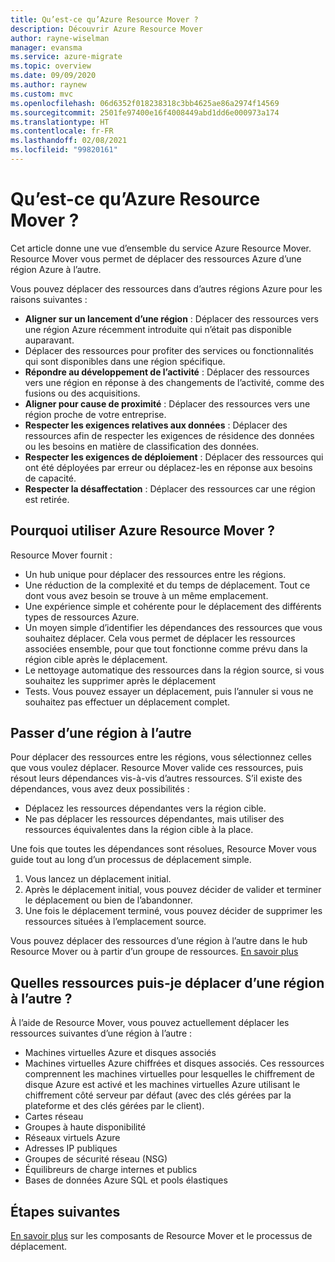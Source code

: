 ```yaml
---
title: Qu’est-ce qu’Azure Resource Mover ?
description: Découvrir Azure Resource Mover
author: rayne-wiselman
manager: evansma
ms.service: azure-migrate
ms.topic: overview
ms.date: 09/09/2020
ms.author: raynew
ms.custom: mvc
ms.openlocfilehash: 06d6352f018238318c3bb4625ae86a2974f14569
ms.sourcegitcommit: 2501fe97400e16f4008449abd1dd6e000973a174
ms.translationtype: HT
ms.contentlocale: fr-FR
ms.lasthandoff: 02/08/2021
ms.locfileid: "99820161"
---
```

# <a name="what-is-azure-resource-mover"></a>Qu’est-ce qu’Azure Resource Mover ?

Cet article donne une vue d’ensemble du service Azure Resource Mover. Resource Mover vous permet de déplacer des ressources Azure d’une région Azure à l’autre.

Vous pouvez déplacer des ressources dans d’autres régions Azure pour les raisons suivantes :

- **Aligner sur un lancement d’une région** : Déplacer des ressources vers une région Azure récemment introduite qui n’était pas disponible auparavant.
- Déplacer des ressources pour profiter des services ou fonctionnalités qui sont disponibles dans une région spécifique.
- **Répondre au développement de l’activité** : Déplacer des ressources vers une région en réponse à des changements de l’activité, comme des fusions ou des acquisitions.
- **Aligner pour cause de proximité** : Déplacer des ressources vers une région proche de votre entreprise.
- **Respecter les exigences relatives aux données** : Déplacer des ressources afin de respecter les exigences de résidence des données ou les besoins en matière de classification des données.
- **Respecter les exigences de déploiement** : Déplacer des ressources qui ont été déployées par erreur ou déplacez-les en réponse aux besoins de capacité.
- **Respecter la désaffectation** : Déplacer des ressources car une région est retirée.


## <a name="why-use-resource-mover"></a>Pourquoi utiliser Azure Resource Mover ?

Resource Mover fournit :

- Un hub unique pour déplacer des ressources entre les régions.
- Une réduction de la complexité et du temps de déplacement. Tout ce dont vous avez besoin se trouve à un même emplacement.
- Une expérience simple et cohérente pour le déplacement des différents types de ressources Azure.
- Un moyen simple d’identifier les dépendances des ressources que vous souhaitez déplacer. Cela vous permet de déplacer les ressources associées ensemble, pour que tout fonctionne comme prévu dans la région cible après le déplacement.
- Le nettoyage automatique des ressources dans la région source, si vous souhaitez les supprimer après le déplacement
- Tests. Vous pouvez essayer un déplacement, puis l’annuler si vous ne souhaitez pas effectuer un déplacement complet.

## <a name="move-across-regions"></a>Passer d’une région à l’autre

Pour déplacer des ressources entre les régions, vous sélectionnez celles que vous voulez déplacer. Resource Mover valide ces ressources, puis résout leurs dépendances vis-à-vis d’autres ressources. S’il existe des dépendances, vous avez deux possibilités :
- Déplacez les ressources dépendantes vers la région cible.
- Ne pas déplacer les ressources dépendantes, mais utiliser des ressources équivalentes dans la région cible à la place.

Une fois que toutes les dépendances sont résolues, Resource Mover vous guide tout au long d’un processus de déplacement simple.

1. Vous lancez un déplacement initial.
2. Après le déplacement initial, vous pouvez décider de valider et terminer le déplacement ou bien de l’abandonner.
3. Une fois le déplacement terminé, vous pouvez décider de supprimer les ressources situées à l’emplacement source.

Vous pouvez déplacer des ressources d’une région à l’autre dans le hub Resource Mover ou à partir d’un groupe de ressources. [En savoir plus](select-move-tool.md)

## <a name="what-resources-can-i-move-across-regions"></a>Quelles ressources puis-je déplacer d’une région à l’autre ?

À l’aide de Resource Mover, vous pouvez actuellement déplacer les ressources suivantes d’une région à l’autre :

- Machines virtuelles Azure et disques associés
- Machines virtuelles Azure chiffrées et disques associés. Ces ressources comprennent les machines virtuelles pour lesquelles le chiffrement de disque Azure est activé et les machines virtuelles Azure utilisant le chiffrement côté serveur par défaut (avec des clés gérées par la plateforme et des clés gérées par le client).
- Cartes réseau
- Groupes à haute disponibilité 
- Réseaux virtuels Azure 
- Adresses IP publiques
- Groupes de sécurité réseau (NSG)
- Équilibreurs de charge internes et publics 
- Bases de données Azure SQL et pools élastiques


## <a name="next-steps"></a>Étapes suivantes

[En savoir plus](about-move-process.md) sur les composants de Resource Mover et le processus de déplacement.
